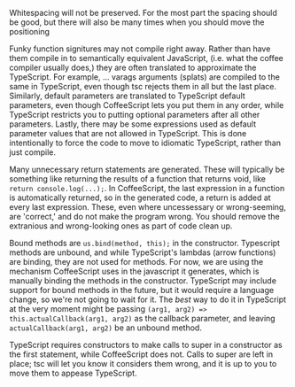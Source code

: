 
Whitespacing will not be preserved.  For the most part the spacing should be good, but there will also be many times when you should move the positioning

Funky function signitures may not compile right away.  Rather than have them compile in to semantically equivalent JavaScript, (i.e. what the coffee compiler usually does,) they are often translated to approximate the TypeScript.  For example, ... varags arguments (splats) are compiled to the same in TypeScript, even though tsc rejects them in all but the last place.  Similarly, default parameters are translated to TypeScript default parameters, even though CoffeeScript lets you put them in any order, while TypeScript restricts you to putting optional parameters after all other parameters.  Lastly, there may be some expressions used as default parameter values that are not allowed in TypeScript.
This is done intentionally to force the code to move to idiomatic TypeScript, rather than just compile.

Many unnecessary return statements are generated.  These will typically be something like returning the results of a function that returns void, like `return console.log(...);`. In CoffeeScript, the last expression in a function is automatically returned, so in the generated code, a return is added at every last expression.  These, even where uncessessary or wrong-seeming, are 'correct,' and do not make the program wrong.  You should remove the extranious and wrong-looking ones as part of code clean up.

Bound methods are `us.bind(method, this);` in the constructor.  Typescript methods are unbound, and while TypeScript's lambdas (arrow functions) are binding, they are not used for methods.  For now, we are using the mechanism CoffeeScript uses in the javascript it generates, which is manually binding the methods in the constructor.  TypeScript may include support for bound methods in the future, but it would require a language change, so we're not going to wait for it.  The *best* way to do it in TypeScript at the very moment might be passing `(arg1, arg2) => this.actualCallback(arg1, arg2)` as the callback parameter, and leaving `actualCallback(arg1, arg2)` be an unbound method.

TypeScript requires constructors to make calls to super in a constructor as the first statement, while CoffeeScript does not.  Calls to super are left in place; tsc will let you know it considers them wrong, and it is up to you to move them to appease TypeScript.
